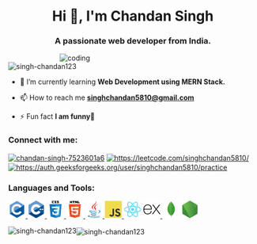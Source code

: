 <h1 align="center">Hi 👋, I'm Chandan Singh</h1>
<h3 align="center">A passionate web developer from India.</h3>
<img align="right" alt="coding" width="400" src="https://cdn.dribbble.com/users/1162077/screenshots/3848914/programmer.gif" >

<p align="left"> <img src="https://komarev.com/ghpvc/?username=singh-chandan123&label=Profile%20views&color=0e75b6&style=flat" alt="singh-chandan123" /> </p>

- 🌱 I’m currently learning **Web Development using MERN Stack.**

- 📫 How to reach me **singhchandan5810@gmail.com**

- ⚡ Fun fact **I am funny🤣**

<h3 align="left">Connect with me:</h3>
<p align="left">
<a href="https://linkedin.com/in/chandan-singh-7523601a6" target="blank"><img align="center" src="https://raw.githubusercontent.com/rahuldkjain/github-profile-readme-generator/master/src/images/icons/Social/linked-in-alt.svg" alt="chandan-singh-7523601a6" height="30" width="40" /></a>
<a href="https://www.leetcode.com/https://leetcode.com/singhchandan5810/" target="blank"><img align="center" src="https://raw.githubusercontent.com/rahuldkjain/github-profile-readme-generator/master/src/images/icons/Social/leet-code.svg" alt="https://leetcode.com/singhchandan5810/" height="30" width="40" /></a>
<a href="https://auth.geeksforgeeks.org/user/https://auth.geeksforgeeks.org/user/singhchandan5810/practice" target="blank"><img align="center" src="https://raw.githubusercontent.com/rahuldkjain/github-profile-readme-generator/master/src/images/icons/Social/geeks-for-geeks.svg" alt="https://auth.geeksforgeeks.org/user/singhchandan5810/practice" height="30" width="40" /></a>
</p>

<h3 align="left">Languages and Tools:</h3>
<p align="left"> <a href="https://www.cprogramming.com/" target="_blank" rel="noreferrer"> <img src="https://raw.githubusercontent.com/devicons/devicon/master/icons/c/c-original.svg" alt="c" width="35" height="35"/> </a> <a href="https://www.w3schools.com/cpp/" target="_blank" rel="noreferrer"> <img src="https://raw.githubusercontent.com/devicons/devicon/master/icons/cplusplus/cplusplus-original.svg" alt="cplusplus" width="35" height="35"/> </a> <a href="https://www.w3schools.com/css/" target="_blank" rel="noreferrer"> <img src="https://raw.githubusercontent.com/devicons/devicon/master/icons/css3/css3-original-wordmark.svg" alt="css3" width="35" height="35"/> </a> <a href="https://www.w3.org/html/" target="_blank" rel="noreferrer"> <img src="https://raw.githubusercontent.com/devicons/devicon/master/icons/html5/html5-original-wordmark.svg" alt="html5" width="35" height="35"/> </a> <a href="https://www.java.com" target="_blank" rel="noreferrer"> <img src="https://raw.githubusercontent.com/devicons/devicon/master/icons/java/java-original.svg" alt="java" width="35" height="35"/> </a>  <a href="https://developer.mozilla.org/en-US/docs/Web/JavaScript" target="_blank" rel="noreferrer"> <img src="https://raw.githubusercontent.com/devicons/devicon/master/icons/javascript/javascript-original.svg" alt="javascript" width="35" height="35"/> </a> <a href="https://developer.mozilla.org/en-US/docs/Web/React" target="_blank" rel="noreferrer"> <img src="https://raw.githubusercontent.com/devicons/devicon/master/icons/react/react-original.svg" alt="react" width="35" height="35"/><a/> <a href="https://developer.mozilla.org/en-US/docs/Web/express" target="_blank" rel="noreferrer"> <img src="https://raw.githubusercontent.com/devicons/devicon/master/icons/express/express-original.svg" alt="express" width="35" height="35"/> </a> <a href="https:/mongodb/developer.mozilla.org/en-US/docs/Web/mongoDB" target="_blank" rel="noreferrer"> <img src="https://raw.githubusercontent.com/devicons/devicon/master/icons/mongodb/mongodb-original.svg" alt="mongodb" width="35" height="35"/><a/> <a href="https:/mongodb/developer.mozilla.org/en-US/docs/Web/node" target="_blank" rel="noreferrer"> <img src="https://raw.githubusercontent.com/devicons/devicon/master/icons/nodejs/nodejs-original.svg" alt="nodejs" width="35" height="35"/><a/> </p>

<p><img align="left" src="https://github-readme-stats.vercel.app/api/top-langs?username=singh-chandan123&show_icons=true&locale=en&layout=compact" alt="singh-chandan123" /></p>



<p><img align="center" src="https://github-readme-streak-stats.herokuapp.com/?user=singh-chandan123&" alt="singh-chandan123" /></p>

